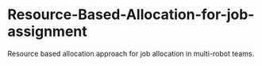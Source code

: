 # Resource-Based-Allocation-for-job-assignment
Resource based allocation approach for job allocation in multi-robot teams.
